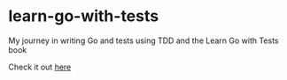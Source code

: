 # learn-go-with-tests

My journey in writing Go and tests using TDD and the Learn Go with Tests book

Check it out [here](https://quii.gitbook.io/learn-go-with-tests)
